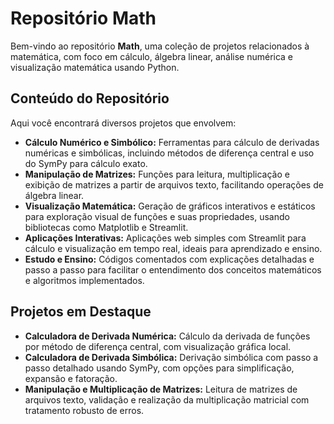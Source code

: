 # Repositório Math

Bem-vindo ao repositório **Math**, uma coleção de projetos relacionados à matemática, com foco em cálculo, álgebra linear, análise numérica e visualização matemática usando Python.

## Conteúdo do Repositório

Aqui você encontrará diversos projetos que envolvem:

- **Cálculo Numérico e Simbólico:** Ferramentas para cálculo de derivadas numéricas e simbólicas, incluindo métodos de diferença central e uso do SymPy para cálculo exato.
- **Manipulação de Matrizes:** Funções para leitura, multiplicação e exibição de matrizes a partir de arquivos texto, facilitando operações de álgebra linear.
- **Visualização Matemática:** Geração de gráficos interativos e estáticos para exploração visual de funções e suas propriedades, usando bibliotecas como Matplotlib e Streamlit.
- **Aplicações Interativas:** Aplicações web simples com Streamlit para cálculo e visualização em tempo real, ideais para aprendizado e ensino.
- **Estudo e Ensino:** Códigos comentados com explicações detalhadas e passo a passo para facilitar o entendimento dos conceitos matemáticos e algoritmos implementados.

## Projetos em Destaque

- **Calculadora de Derivada Numérica:** Cálculo da derivada de funções por método de diferença central, com visualização gráfica local.
- **Calculadora de Derivada Simbólica:** Derivação simbólica com passo a passo detalhado usando SymPy, com opções para simplificação, expansão e fatoração.
- **Manipulação e Multiplicação de Matrizes:** Leitura de matrizes de arquivos texto, validação e realização da multiplicação matricial com tratamento robusto de erros.
